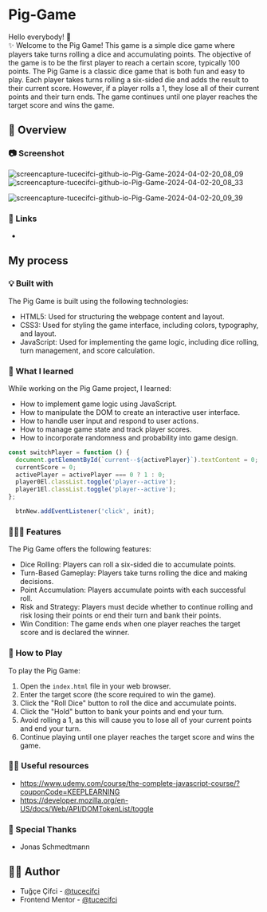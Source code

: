 # Pig-Game
Hello everybody! 👋 </br>
✨ Welcome to the Pig Game! This game is a simple dice game where players take turns rolling a dice and accumulating points. The objective of the game is to be the first player to reach a certain score, typically 100 points.
The Pig Game is a classic dice game that is both fun and easy to play. Each player takes turns rolling a six-sided die and adds the result to their current score. However, if a player rolls a 1, they lose all of their current points and their turn ends. The game continues until one player reaches the target score and wins the game.


## 👀 Overview

### 📷 Screenshot

![screencapture-tucecifci-github-io-Pig-Game-2024-04-02-20_08_09](https://github.com/tucecifci/Pig-Game/assets/151346784/9932b36d-8f2e-43d5-8aae-2f5068340d9b)
![screencapture-tucecifci-github-io-Pig-Game-2024-04-02-20_08_33](https://github.com/tucecifci/Pig-Game/assets/151346784/1d05ffdd-7bca-46c1-98ad-78fb0d3e7dd7)

![screencapture-tucecifci-github-io-Pig-Game-2024-04-02-20_09_39](https://github.com/tucecifci/Pig-Game/assets/151346784/f4b81a70-7aef-4708-8344-ad3b17c59f84)

### 🔗 Links

- 

## My process

### 💡 Built with

The Pig Game is built using the following technologies:

- HTML5: Used for structuring the webpage content and layout.
- CSS3: Used for styling the game interface, including colors, typography, and layout.
- JavaScript: Used for implementing the game logic, including dice rolling, turn management, and score calculation.

### 🧠 What I learned

While working on the Pig Game project, I learned:

- How to implement game logic using JavaScript.
- How to manipulate the DOM to create an interactive user interface.
- How to handle user input and respond to user actions.
- How to manage game state and track player scores.
- How to incorporate randomness and probability into game design.

```javascript
const switchPlayer = function () {
  document.getElementById(`current--${activePlayer}`).textContent = 0;
  currentScore = 0;
  activePlayer = activePlayer === 0 ? 1 : 0;
  player0El.classList.toggle('player--active');
  player1El.classList.toggle('player--active');
};
```
```javascript
  btnNew.addEventListener('click', init);
```



### 👩🏼‍💻 Features

The Pig Game offers the following features:

- Dice Rolling: Players can roll a six-sided die to accumulate points.
- Turn-Based Gameplay: Players take turns rolling the dice and making decisions.
- Point Accumulation: Players accumulate points with each successful roll.
- Risk and Strategy: Players must decide whether to continue rolling and risk losing their points or end their turn and bank their points.
- Win Condition: The game ends when one player reaches the target score and is declared the winner.


### 🤔 How to Play

To play the Pig Game:

1. Open the `index.html` file in your web browser.
2. Enter the target score (the score required to win the game).
3. Click the "Roll Dice" button to roll the dice and accumulate points.
4. Click the "Hold" button to bank your points and end your turn.
5. Avoid rolling a 1, as this will cause you to lose all of your current points and end your turn.
6. Continue playing until one player reaches the target score and wins the game.


### 🤌🏻 Useful resources

- https://www.udemy.com/course/the-complete-javascript-course/?couponCode=KEEPLEARNING
- https://developer.mozilla.org/en-US/docs/Web/API/DOMTokenList/toggle

### 🙏 Special Thanks
- Jonas Schmedtmann

## 🏳️‍🌈 Author

- Tuğçe Çifci - [@tucecifci](https://github.com/tucecifci)
- Frontend Mentor - [@tucecifci](https://www.frontendmentor.io/profile/tucecifci)
